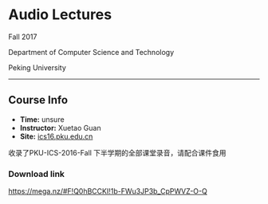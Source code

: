 # Audio Lectures

Fall 2017

Department of Computer Science and Technology

Peking University

------

## Course Info

* **Time:** unsure
* **Instructor:** Xuetao Guan
* **Site:** [ics16.pku.edu.cn](ics16.pku.edu.cn)

收录了PKU-ICS-2016-Fall 下半学期的全部课堂录音，请配合课件食用

### Download link

https://mega.nz/#F!Q0hBCCKI!1b-FWu3JP3b_CpPWVZ-O-Q

